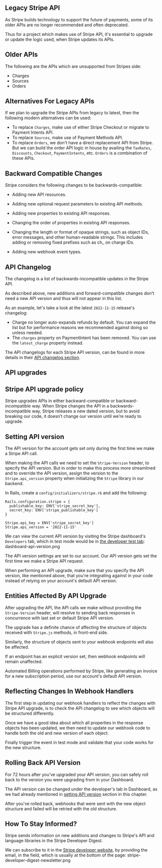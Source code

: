 ## Legacy Stripe API

As Stripe builds technology to support the future of payments, some of its older
APIs are no longer recommended and often deprecated.

Thus for a project which makes use of Stripe API, it's essential to upgrade or
update the logic used, when Stripe updates its APIs.

## Older APIs

The following are the APIs which are unsupported from Stripes side:

- Charges
- Sources
- Orders

## Alternatives For Legacy APIs

If we plan to upgrade the Stripe APIs from legacy to latest, then the following
modern alternatives can be used:

- To replace `Charges`, make use of either Stripe Checkout or migrate to Payment
  Intents API.
- To replace `Sources`, make use of Payment Methods API.
- To replace `Orders`, we don't have a direct replacement API from Stripe. But
  we can build the order API logic in house by availing the `TaxRates`,
  `Discounts`, `Checkout`, `PaymentIntents`, etc. `Orders` is a combination of
  these APIs.

## Backward Compatible Changes

Stripe considers the following changes to be backwards-compatible:

- Adding new API resources.

- Adding new optional request parameters to existing API methods.

- Adding new properties to existing API responses.

- Changing the order of properties in existing API responses.

- Changing the length or format of opaque strings, such as object IDs, error
  messages, and other human-readable strings. This includes adding or removing
  fixed prefixes such as ch\_ on charge IDs.

- Adding new webhook event types.

## API Changelog

The changelog is a list of backwards-incompatible updates in the Stripe API.

As described above, new additions and forward-compatible changes don’t need a
new API version and thus will not appear in this list.

As an example, let's take a look at the latest `2022-11-15` release's changelog:

- Charge no longer auto-expands refunds by default. You can expand the list but
  for performance reasons we recommended against doing so unless needed.
- The `charges` property on PaymentIntent has been removed. You can use the
  `latest_charge` property instead.

The API changelogs for each Stripe API version, can be found in more details in
their [API changelog section](https://stripe.com/docs/upgrades#api-changelog).

## API upgrades

## Stripe API upgrade policy

Stripe upgrades APIs in either backward-compatible or backward-incompatible way.
When Stripe changes the API in a backwards-incompatible way, Stripe releases a
new dated version, but to avoid breaking our code, it doesn’t change our version
until we’re ready to upgrade.

## Setting API version

The API version for the account gets set only during the first time we make a
Stripe API call.

When making the API calls we need to set the `Stripe-Version` header, to specify
the API version. But in order to make this process more streamlined and to
override the API version, assign the version to the `Stripe.api_version`
property when initializing the `Stripe` library in our backend.

In Rails, create a `config/initializers/stripe.rb` and add the following:

```
Rails.configuration.stripe = {
  publishable_key: ENV['stripe_secret_key'],
  secret_key: ENV['stripe_publishable_key']
}

Stripe.api_key = ENV['stripe_secret_key']
Stripe.api_version = '2022-11-15'
```

We can view the current API version by visiting the Stripe dashboard's
`Developers` tab, which in test mode would be in
[the developer test tab](https://dashboard.stripe.com/test/developers):
<image>dashboard-api-version.png</image>

The API version settings are set to our account. Our API version gets set the
first time we make a Stripe API request.

When performing an API upgrade, make sure that you specify the API version, like
mentioned above, that you're integrating against in your code instead of relying
on your account's default API version.

## Entities Affected By API Upgrade

After upgrading the API, the API calls we make without providing the
`Stripe-Version` header, will resolve to sending back responses in concurrence
with last set or default Stripe API version.

The upgrade has a definite chance of affecting the structure of objects received
with `Stripe.js` methods, in front-end side.

Similarly, the structure of objects sent to your webhook endpoints will also be
affected.

If an endpoint has an explicit version set, then webhook endpoints will remain
unaffected.

Automated Billing operations performed by Stripe, like generating an invoice for
a new subscription period, use our account's default API version.

## Reflecting Changes In Webhook Handlers

The first step in updating our webhook handlers to reflect the changes with
Stripe API upgrade, is to check the API changelog to see which objects will be
structured differently.

Once we have a good idea about which all properties in the response objects has
been updated, we then need to update our webhook code to handle both the old and
new version of each object.

Finally trigger the event in test mode and validate that your code works for the
new structure.

## Rolling Back API Version

For 72 hours after you’ve upgraded your API version, you can safely roll back to
the version you were upgrading from in your Dashboard.

The API version can be changed under the developer's tab in Dashboard, as we had
already mentioned in [setting API version](#setting-api-version) section in this
chapter.

After you've rolled back, webhooks that were sent with the new object structure
and failed will be retried with the old structure.

## How To Stay Informed?

Stripe sends information on new additions and changes to Stripe's API and
language libraries in the Stripe Developer Digest.

We can subscribe to it in the [Stripe developer website](https://stripe.dev/),
by providing the email, in the field, which is usually at the bottom of the
page:
<image>stripe-developer-digest-newsletter.png</image>
